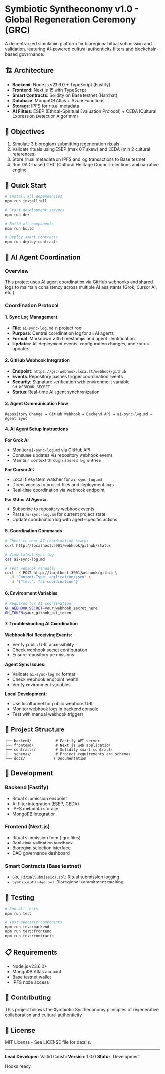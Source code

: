 # Symbiotic Syntheconomy v1.0 - Global Regeneration Ceremony (GRC)

A decentralized simulation platform for bioregional ritual submission and validation, featuring AI-powered cultural authenticity filters and blockchain-based governance.

## 🏗️ Architecture

- **Backend**: Node.js v23.6.0 + TypeScript (Fastify)
- **Frontend**: Next.js 15 with TypeScript
- **Smart Contracts**: Solidity on Base testnet (Hardhat)
- **Database**: MongoDB Atlas + Azure Functions
- **Storage**: IPFS for ritual metadata
- **AI Filters**: ESEP (Ethical-Spiritual Evaluation Protocol) + CEDA (Cultural Expression Detection Algorithm)

## 🎯 Objectives

1. Simulate 3 bioregions submitting regeneration rituals
2. Validate rituals using ESEP (max 0.7 skew) and CEDA (min 2 cultural references)
3. Store ritual metadata on IPFS and log transactions to Base testnet
4. Run DAO-based CHC (Cultural Heritage Council) elections and narrative engine

## 🚀 Quick Start

```bash
# Install all dependencies
npm run install:all

# Start development servers
npm run dev

# Build all components
npm run build

# Deploy smart contracts
npm run deploy:contracts
```

## 🤖 AI Agent Coordination

### Overview

This project uses AI agent coordination via GitHub webhooks and shared logs to maintain consistency across multiple AI assistants (Grok, Cursor AI, etc.).

### Coordination Protocol

#### 1. **Sync Log Management**

- **File**: `ai-sync-log.md` in project root
- **Purpose**: Central coordination log for all AI agents
- **Format**: Markdown with timestamps and agent identification
- **Updates**: All deployment events, configuration changes, and status updates

#### 2. **GitHub Webhook Integration**

- **Endpoint**: `https://grc-webhook.loca.lt/webhook/github`
- **Events**: Repository pushes trigger coordination events
- **Security**: Signature verification with environment variable `GH_WEBHOOK_SECRET`
- **Status**: Real-time AI agent synchronization

#### 3. **Agent Communication Flow**

```
Repository Change → GitHub Webhook → Backend API → ai-sync-log.md → Agent Sync
```

#### 4. **AI Agent Setup Instructions**

**For Grok AI:**

- Monitor `ai-sync-log.md` via GitHub API
- Consume updates via repository webhook events
- Maintain context through shared log entries

**For Cursor AI:**

- Local filesystem watcher for `ai-sync-log.md`
- Direct access to project files and deployment logs
- Real-time coordination via webhook endpoint

**For Other AI Agents:**

- Subscribe to repository webhook events
- Parse `ai-sync-log.md` for current project state
- Update coordination log with agent-specific actions

#### 5. **Coordination Commands**

```bash
# Check current AI coordination status
curl http://localhost:3001/webhook/github/status

# View latest sync log
cat ai-sync-log.md

# Test webhook manually
curl -X POST http://localhost:3001/webhook/github \
  -H "Content-Type: application/json" \
  -d '{"test": "ai-coordination"}'
```

#### 6. **Environment Variables**

```bash
# Required for AI coordination
GH_WEBHOOK_SECRET=your_webhook_secret_here
GH_TOKEN=your_github_pat_token
```

#### 7. **Troubleshooting AI Coordination**

**Webhook Not Receiving Events:**

- Verify public URL accessibility
- Check webhook secret configuration
- Ensure repository permissions

**Agent Sync Issues:**

- Validate `ai-sync-log.md` format
- Check webhook endpoint health
- Verify environment variables

**Local Development:**

- Use localtunnel for public webhook URL
- Monitor webhook logs in backend console
- Test with manual webhook triggers

## 📁 Project Structure

```
├── backend/           # Fastify API server
├── frontend/          # Next.js web application
├── contracts/         # Solidity smart contracts
├── schemas/           # Project requirements and schemas
└── docs/             # Documentation
```

## 🔧 Development

### Backend (Fastify)

- Ritual submission endpoint
- AI filter integration (ESEP, CEDA)
- IPFS metadata storage
- MongoDB integration

### Frontend (Next.js)

- Ritual submission form (.grc files)
- Real-time validation feedback
- Bioregion selection interface
- DAO governance dashboard

### Smart Contracts (Base testnet)

- `GRC_RitualSubmission.sol`: Ritual submission logging
- `SymbiosisPledge.sol`: Bioregional commitment tracking

## 🧪 Testing

```bash
# Run all tests
npm run test

# Test specific components
npm run test:backend
npm run test:frontend
npm run test:contracts
```

## 📋 Requirements

- Node.js v23.6.0+
- MongoDB Atlas account
- Base testnet wallet
- IPFS node access

## 🤝 Contributing

This project follows the Symbiotic Syntheconomy principles of regenerative collaboration and cultural authenticity.

## 📄 License

MIT License - See LICENSE file for details.

---

**Lead Developer**: Valtid Caushi
**Version**: 1.0.0
**Status**: Development

Hooks ready.
